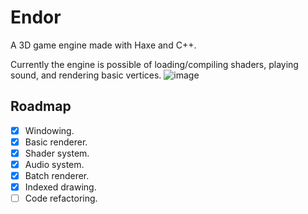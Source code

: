 # Endor

A 3D game engine made with Haxe and C++.

Currently the engine is possible of loading/compiling shaders, playing sound, and rendering basic vertices.
![image](https://user-images.githubusercontent.com/47796739/189112209-6984ff2d-e1e8-4eed-bd49-3cc49eed3681.png)

## Roadmap

- [x] Windowing.
- [x] Basic renderer.
- [x] Shader system.
- [x] Audio system.
- [x] Batch renderer.
- [x] Indexed drawing.
- [ ] Code refactoring.
